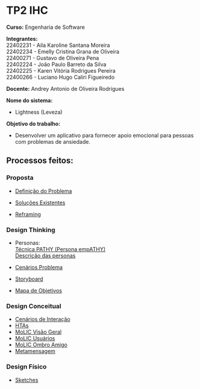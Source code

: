 # TP2 IHC

**Curso:** Engenharia de Software

**Integrantes:<br/>**
22402231 - Aila Karoline Santana Moreira     <br/>
22402234 - Emelly Cristina Grana de Oliveira <br/>
22400271 - Gustavo de Oliveira Pena          <br/>
22402224 - João Paulo Barreto da Silva       <br/>
22402225 - Karen Vitória Rodrigues Pereira   <br/>
22400266 - Luciano Hugo Caliri Figueiredo    <br/>

**Docente:** Andrey Antonio de Oliveira Rodrigues

**Nome do sistema:**
- Lightness (Leveza)<br/>

**Objetivo do trabalho:**
- Desenvolver um aplicativo para fornecer apoio emocional para pessoas com problemas de ansiedade.
## Processos feitos:<br/>

### Proposta 
- [Definição do Problema](https://github.com/ailinha01/IHC-TRABALHO/blob/ff71d6767ed5a38b32c288360ca0d0063f7bbb74/docs/1.%20Proposta/1.1%20Problemas.md)

- [Soluções Existentes](https://github.com/ailinha01/IHC-TRABALHO/blob/ff71d6767ed5a38b32c288360ca0d0063f7bbb74/docs/1.%20Proposta/1.2%20Solu%C3%A7%C3%B5es_Existentes.md
)

- [Reframing](https://github.com/ailinha01/IHC-TRABALHO/blob/ff71d6767ed5a38b32c288360ca0d0063f7bbb74/docs/1.%20Proposta/1.3%20Reframing.md)

### Design Thinking
- Personas:<br/>
[Técnica PATHY (Persona empATHY)](https://github.com/ailinha01/IHC-TRABALHO/blob/ff71d6767ed5a38b32c288360ca0d0063f7bbb74/docs/2.%20Design_Thinking/2.1%20Personas/2.1.1%20Personas_T%C3%A9cnica_PATHY.md)<br/>
[Descrição das personas](https://github.com/ailinha01/IHC-TRABALHO/blob/ff71d6767ed5a38b32c288360ca0d0063f7bbb74/docs/2.%20Design_Thinking/2.1%20Personas/2.1.2%20Personas_Descri%C3%A7%C3%A3o.md)<br/>

- [Cenários Problema](https://github.com/ailinha01/IHC-TRABALHO/blob/ff71d6767ed5a38b32c288360ca0d0063f7bbb74/docs/2.%20Design_Thinking/2.2%20Cen%C3%A1rios_Problema.md)

- [Storyboard](https://github.com/ailinha01/IHC-TRABALHO/blob/ff71d6767ed5a38b32c288360ca0d0063f7bbb74/docs/2.%20Design_Thinking/2.3%20StoryBoard.md)

- [Mapa de Objetivos](https://github.com/ailinha01/IHC-TRABALHO/blob/2bd6946f2b661ce50cb32d553eee32e3dcfcab3e/docs/2.%20Design_Thinking/2.4%20Mapa_Objetivos.md)

### Design Conceitual

- [Cenários de Interação](https://github.com/ailinha01/IHC-TRABALHO/blob/accd0db42882b3722caaee83932eb5712c115e40/docs/3.%20%20Design_Alternativas/3.1%20Design_Conceitual/3.1.1%20Cen%C3%A1rios_de_Intera%C3%A7%C3%A3o.md)
- [HTAs](https://github.com/ailinha01/IHC-TRABALHO/blob/accd0db42882b3722caaee83932eb5712c115e40/docs/3.%20%20Design_Alternativas/3.1%20Design_Conceitual/3.1.2%20HTAs.md)
- [MoLIC Visão Geral](https://github.com/ailinha01/IHC-TRABALHO/blob/accd0db42882b3722caaee83932eb5712c115e40/docs/3.%20%20Design_Alternativas/3.1%20Design_Conceitual/3.1.3%20MoLIC/3.1.3.1%20Vis%C3%A3o_Geral_MoLIC.md)
- [MoLIC Usuários](https://github.com/ailinha01/IHC-TRABALHO/blob/accd0db42882b3722caaee83932eb5712c115e40/docs/3.%20%20Design_Alternativas/3.1%20Design_Conceitual/3.1.3%20MoLIC/3.1.3.2%20MoLIC_usu%C3%A1rios.md)
- [MoLIC Ombro Amigo](https://github.com/ailinha01/IHC-TRABALHO/blob/accd0db42882b3722caaee83932eb5712c115e40/docs/3.%20%20Design_Alternativas/3.1%20Design_Conceitual/3.1.3%20MoLIC/3.1.3.3%20MoLIC_ombro_amigo.md)
- [Metamensagem](https://github.com/ailinha01/IHC-TRABALHO/blob/accd0db42882b3722caaee83932eb5712c115e40/docs/3.%20%20Design_Alternativas/3.1%20Design_Conceitual/3.1.4%20Metamensagem.md)

### Design Físico

- [Sketches](https://github.com/ailinha01/IHC-TRABALHO/blob/e8226c1cadfb864390787cfd104b0444340f1cc1/docs/3.%20%20Design_Alternativas/3.2%20Design_F%C3%ADsico/3.2.1%20Sketches.md)
